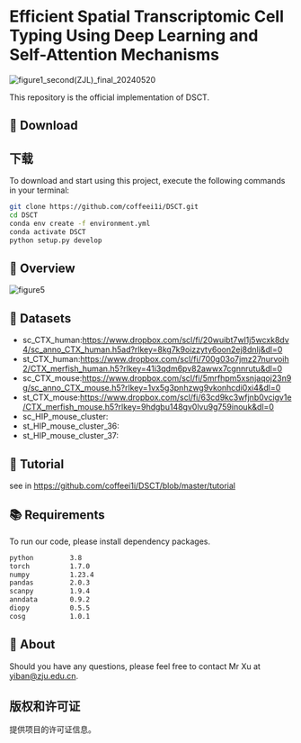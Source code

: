 # Efficient Spatial Transcriptomic Cell Typing Using Deep Learning and Self-Attention Mechanisms
![figure1_second(ZJL)_final_20240520](https://github.com/coffeei1i/DSCT/assets/97372807/f4bac695-1999-47c3-a8d8-6a6a3ca60f1d)


This repository is the official implementation of DSCT.
## 🚨 Download

## 下载
To download and start using this project, execute the following commands in your terminal:


```bash
git clone https://github.com/coffeei1i/DSCT.git
cd DSCT
conda env create -f environment.yml
conda activate DSCT
python setup.py develop
```


## 🚀 Overview
![figure5](https://github.com/coffeei1i/DSCT/assets/97372807/2dbf66e3-6941-4910-a6cf-1b5a2aabad2b)

## 🔔 Datasets

- sc_CTX_human:https://www.dropbox.com/scl/fi/20wuibt7wl1j5wcxk8dv4/sc_anno_CTX_human.h5ad?rlkey=8kg7k9oizzyty6oon2ej8dnlj&dl=0
- st_CTX_human:https://www.dropbox.com/scl/fi/700g03o7jmz27nurvoih2/CTX_merfish_human.h5?rlkey=41i3qdm6pv82awwx7cgnnrutu&dl=0
- sc_CTX_mouse:https://www.dropbox.com/scl/fi/5mrfhpm5xsnjaqoj23n9g/sc_anno_CTX_mouse.h5?rlkey=1vx5g3pnhzwg9vkonhcdi0xi4&dl=0
- st_CTX_mouse:https://www.dropbox.com/scl/fi/63cd9kc3wfjnb0vcigv1e/CTX_merfish_mouse.h5?rlkey=9hdgbu148gv0lvu9g759inouk&dl=0
- sc_HIP_mouse_cluster:
- st_HIP_mouse_cluster_36:
- st_HIP_mouse_cluster_37:
## 🤖 Tutorial

see in https://github.com/coffeei1i/DSCT/blob/master/tutorial



## 📚 Requirements
To run our code, please install dependency packages.
```bash
python         3.8
torch          1.7.0
numpy          1.23.4
pandas         2.0.3
scanpy         1.9.4
anndata        0.9.2
diopy          0.5.5
cosg           1.0.1
```


## 🤝 About

Should you have any questions, please feel free to contact Mr Xu at yiban@zju.edu.cn.

## 版权和许可证

提供项目的许可证信息。
